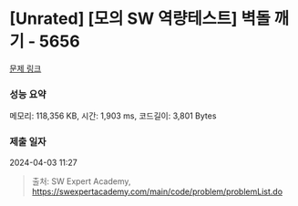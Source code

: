 # [Unrated] [모의 SW 역량테스트] 벽돌 깨기 - 5656 

[문제 링크](https://swexpertacademy.com/main/code/problem/problemDetail.do?contestProbId=AWXRQm6qfL0DFAUo) 

### 성능 요약

메모리: 118,356 KB, 시간: 1,903 ms, 코드길이: 3,801 Bytes

### 제출 일자

2024-04-03 11:27



> 출처: SW Expert Academy, https://swexpertacademy.com/main/code/problem/problemList.do